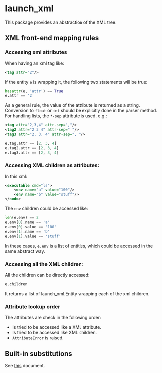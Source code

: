 # launch_xml

This package provides an abstraction of the XML tree.

## XML front-end mapping rules

### Accessing xml attributes

When having an xml tag like:

```xml
<tag attr="2"/>
```

If the entity `e` is wrapping it, the following two statements will be true:
```python
hasattr(e, 'attr') == True
e.attr == '2'
```

As a general rule, the value of the attribute is returned as a string.
Conversion to `float` or `int` should be explicitly done in the parser method.
For handling lists, the `*-sep` attribute is used. e.g.:

```xml
<tag attr="2,3,4" attr-sep=","/>
<tag2 attr="2 3 4" attr-sep=" "/>
<tag3 attr="2, 3, 4" attr-sep=", "/>
```

```python
e.tag.attr == [2, 3, 4]
e.tag2.attr == [2, 3, 4]
e.tag3.attr == [2, 3, 4]
```

### Accessing XML children as attributes:

In this xml:

```xml
<executable cmd="ls">
    <env name="a" value="100"/>
    <env name="b" value="stuff"/>
</node>
```

The `env` children could be accessed like:

```python
len(e.env) == 2
e.env[0].name == 'a'
e.env[0].value == '100'
e.env[1].name == 'b'
e.env[1].value == 'stuff'
```

In these cases, `e.env` is a list of entities, which could be accessed in the same abstract way.

### Accessing all the XML children:

All the children can be directly accessed:

```python
e.children
```

It returns a list of launch_xml.Entity wrapping each of the xml children.

### Attribute lookup order

The attributes are check in the following order:

- Is tried to be accessed like a XML attribute.
- Is tried to be accessed like XML children.
- `AttributeError` is raised.

## Built-in substitutions

See [this](https://github.com/ros2/design/blob/d3a35d7ea201721892993e85e28a5a223cdaa001/articles/151_roslaunch_xml.md) document.
